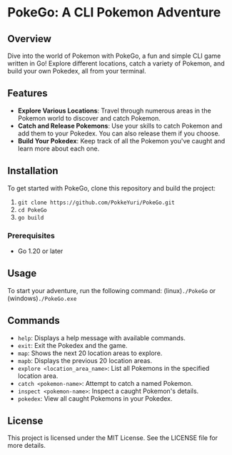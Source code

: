 # PokeGo: A CLI Pokemon Adventure

## Overview
Dive into the world of Pokemon with PokeGo, a fun and simple CLI game written in Go! Explore different locations, catch a variety of Pokemon, and build your own Pokedex, all from your terminal.

## Features
- **Explore Various Locations**: Travel through numerous areas in the Pokemon world to discover and catch Pokemon.
- **Catch and Release Pokemons**: Use your skills to catch Pokemon and add them to your Pokedex. You can also release them if you choose.
- **Build Your Pokedex**: Keep track of all the Pokemon you've caught and learn more about each one.

## Installation

To get started with PokeGo, clone this repository and build the project:
1. `git clone https://github.com/PokkeYuri/PokeGo.git`
2. `cd PokeGo`
3. `go build`

### Prerequisites
- Go 1.20 or later

## Usage
To start your adventure, run the following command: (linux)`./PokeGo` or (windows)`./PokeGo.exe`

## Commands
- `help`: Displays a help message with available commands.
- `exit`: Exit the Pokedex and the game.
- `map`: Shows the next 20 location areas to explore.
- `mapb`: Displays the previous 20 location areas.
- `explore <location_area_name>`: List all Pokemons in the specified location area.
- `catch <pokemon-name>`: Attempt to catch a named Pokemon.
- `inspect <pokemon-name>`: Inspect a caught Pokemon's details.
- `pokedex`: View all caught Pokemons in your Pokedex.

## License
This project is licensed under the MIT License. See the LICENSE file for more details.
